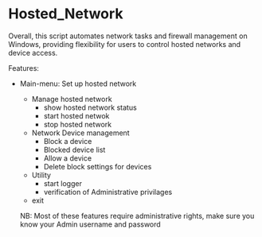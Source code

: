 # Hosted_Network
Overall, this script automates network tasks and firewall management on Windows, providing flexibility for users to control hosted networks and device access.

Features:

- Main-menu:
      Set up hosted network      
    + Manage hosted network
      - show hosted network status
      - start hosted netwok
      - stop hosted network
   + Network Device management
      - Block a device
      - Blocked device list
      - Allow a device
      - Delete block settings for devices
   + Utility
       - start logger
       - verification of Administrative privilages
   + exit

  NB: Most of these features require administrative rights, make sure you know your Admin username and password
